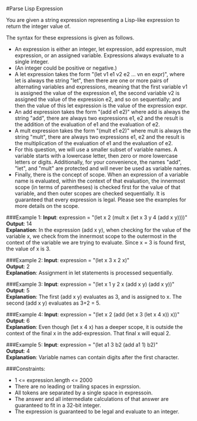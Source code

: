 #Parse Lisp Expression

You are given a string expression representing a Lisp-like expression to return the integer value of.

The syntax for these expressions is given as follows.

* An expression is either an integer, let expression, add expression, mult expression, or an assigned variable.
  Expressions always evaluate to a single integer.
* (An integer could be positive or negative.)
* A let expression takes the form "(let v1 e1 v2 e2 ... vn en expr)", where let is always the string "let", then there
  are one or more pairs of alternating variables and expressions, meaning that the first variable v1 is assigned the
  value of the expression e1, the second variable v2 is assigned the value of the expression e2, and so on sequentially;
  and then the value of this let expression is the value of the expression expr.
* An add expression takes the form "(add e1 e2)" where add is always the string "add", there are always two expressions
  e1, e2 and the result is the addition of the evaluation of e1 and the evaluation of e2.
* A mult expression takes the form "(mult e1 e2)" where mult is always the string "mult", there are always two
  expressions e1, e2 and the result is the multiplication of the evaluation of e1 and the evaluation of e2.
* For this question, we will use a smaller subset of variable names. A variable starts with a lowercase letter, then
  zero or more lowercase letters or digits. Additionally, for your convenience, the names "add", "let", and "mult" are
  protected and will never be used as variable names.
* Finally, there is the concept of scope. When an expression of a variable name is evaluated, within the context of that
  evaluation, the innermost scope (in terms of parentheses) is checked first for the value of that variable, and then
  outer scopes are checked sequentially. It is guaranteed that every expression is legal. Please see the examples for
  more details on the scope.
  
###Example 1:
**Input**: expression = "(let x 2 (mult x (let x 3 y 4 (add x y))))"  
**Output**: 14  
**Explanation**: In the expression (add x y), when checking for the value of the variable x, we check from the innermost
scope to the outermost in the context of the variable we are trying to evaluate. Since x = 3 is found first, the value
of x is 3.

###Example 2:
**Input**: expression = "(let x 3 x 2 x)"  
**Output**: 2  
**Explanation**: Assignment in let statements is processed sequentially.

###Example 3:
**Input**: expression = "(let x 1 y 2 x (add x y) (add x y))"  
**Output**: 5  
**Explanation**: The first (add x y) evaluates as 3, and is assigned to x. The second (add x y) evaluates as 3+2 = 5.

###Example 4:
**Input**: expression = "(let x 2 (add (let x 3 (let x 4 x)) x))"  
**Output**: 6  
**Explanation**: Even though (let x 4 x) has a deeper scope, it is outside the context of the final x in the
add-expression.  That final x will equal 2.

###Example 5:
**Input**: expression = "(let a1 3 b2 (add a1 1) b2)"  
**Output**: 4  
**Explanation**: Variable names can contain digits after the first character.

###Constraints:

* 1 <= expression.length <= 2000
* There are no leading or trailing spaces in exprssion.
* All tokens are separated by a single space in expressoin.
* The answer and all intermediate calculations of that answer are guaranteed to fit in a 32-bit integer.
* The expression is guaranteed to be legal and evaluate to an integer.
